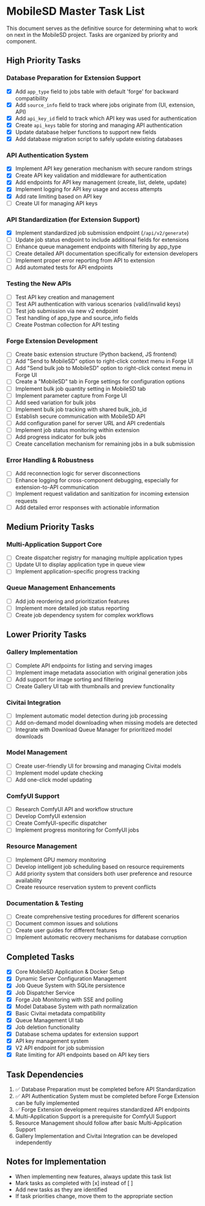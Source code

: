 # MobileSD Master Task List

This document serves as the definitive source for determining what to work on next in the MobileSD project. Tasks are organized by priority and component.

## High Priority Tasks

### Database Preparation for Extension Support
- [x] Add `app_type` field to jobs table with default 'forge' for backward compatibility
- [x] Add `source_info` field to track where jobs originate from (UI, extension, API)
- [x] Add `api_key_id` field to track which API key was used for authentication
- [x] Create `api_keys` table for storing and managing API authentication
- [x] Update database helper functions to support new fields
- [x] Add database migration script to safely update existing databases

### API Authentication System
- [x] Implement API key generation mechanism with secure random strings
- [x] Create API key validation and middleware for authentication
- [x] Add endpoints for API key management (create, list, delete, update)
- [x] Implement logging for API key usage and access attempts
- [x] Add rate limiting based on API key
- [ ] Create UI for managing API keys

### API Standardization (for Extension Support)
- [x] Implement standardized job submission endpoint (`/api/v2/generate`)
- [ ] Update job status endpoint to include additional fields for extensions
- [ ] Enhance queue management endpoints with filtering by app_type
- [ ] Create detailed API documentation specifically for extension developers
- [ ] Implement proper error reporting from API to extension
- [ ] Add automated tests for API endpoints

### Testing the New APIs
- [ ] Test API key creation and management
- [ ] Test API authentication with various scenarios (valid/invalid keys)
- [ ] Test job submission via new v2 endpoint
- [ ] Test handling of app_type and source_info fields
- [ ] Create Postman collection for API testing

### Forge Extension Development
- [ ] Create basic extension structure (Python backend, JS frontend)
- [ ] Add "Send to MobileSD" option to right-click context menu in Forge UI
- [ ] Add "Send bulk job to MobileSD" option to right-click context menu in Forge UI
- [ ] Create a "MobileSD" tab in Forge settings for configuration options
- [ ] Implement bulk job quantity setting in MobileSD tab
- [ ] Implement parameter capture from Forge UI
- [ ] Add seed variation for bulk jobs
- [ ] Implement bulk job tracking with shared bulk_job_id
- [ ] Establish secure communication with MobileSD API
- [ ] Add configuration panel for server URL and API credentials
- [ ] Implement job status monitoring within extension
- [ ] Add progress indicator for bulk jobs
- [ ] Create cancellation mechanism for remaining jobs in a bulk submission

### Error Handling & Robustness
- [ ] Add reconnection logic for server disconnections
- [ ] Enhance logging for cross-component debugging, especially for extension-to-API communication
- [ ] Implement request validation and sanitization for incoming extension requests
- [ ] Add detailed error responses with actionable information

## Medium Priority Tasks

### Multi-Application Support Core
- [ ] Create dispatcher registry for managing multiple application types
- [ ] Update UI to display application type in queue view
- [ ] Implement application-specific progress tracking

### Queue Management Enhancements
- [ ] Add job reordering and prioritization features
- [ ] Implement more detailed job status reporting
- [ ] Create job dependency system for complex workflows

## Lower Priority Tasks

### Gallery Implementation
- [ ] Complete API endpoints for listing and serving images
- [ ] Implement image metadata association with original generation jobs
- [ ] Add support for image sorting and filtering
- [ ] Create Gallery UI tab with thumbnails and preview functionality

### Civitai Integration
- [ ] Implement automatic model detection during job processing
- [ ] Add on-demand model downloading when missing models are detected
- [ ] Integrate with Download Queue Manager for prioritized model downloads

### Model Management
- [ ] Create user-friendly UI for browsing and managing Civitai models
- [ ] Implement model update checking
- [ ] Add one-click model updating

### ComfyUI Support
- [ ] Research ComfyUI API and workflow structure
- [ ] Develop ComfyUI extension
- [ ] Create ComfyUI-specific dispatcher
- [ ] Implement progress monitoring for ComfyUI jobs

### Resource Management
- [ ] Implement GPU memory monitoring
- [ ] Develop intelligent job scheduling based on resource requirements
- [ ] Add priority system that considers both user preference and resource availability
- [ ] Create resource reservation system to prevent conflicts

### Documentation & Testing
- [ ] Create comprehensive testing procedures for different scenarios
- [ ] Document common issues and solutions
- [ ] Create user guides for different features
- [ ] Implement automatic recovery mechanisms for database corruption

## Completed Tasks

- [x] Core MobileSD Application & Docker Setup
- [x] Dynamic Server Configuration Management
- [x] Job Queue System with SQLite persistence
- [x] Job Dispatcher Service
- [x] Forge Job Monitoring with SSE and polling
- [x] Model Database System with path normalization
- [x] Basic Civitai metadata compatibility
- [x] Queue Management UI tab
- [x] Job deletion functionality
- [x] Database schema updates for extension support
- [x] API key management system
- [x] V2 API endpoint for job submission
- [x] Rate limiting for API endpoints based on API key tiers

## Task Dependencies

1. ✅ Database Preparation must be completed before API Standardization
2. ✅ API Authentication System must be completed before Forge Extension can be fully implemented
3. ✅ Forge Extension development requires standardized API endpoints
4. Multi-Application Support is a prerequisite for ComfyUI Support
5. Resource Management should follow after basic Multi-Application Support
6. Gallery Implementation and Civitai Integration can be developed independently

## Notes for Implementation

- When implementing new features, always update this task list
- Mark tasks as completed with [x] instead of [ ]
- Add new tasks as they are identified
- If task priorities change, move them to the appropriate section 